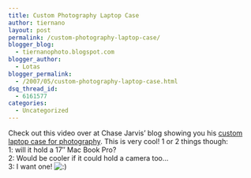 ```yaml
---
title: Custom Photography Laptop Case
author: tiernano
layout: post
permalink: /custom-photography-laptop-case/
blogger_blog:
  - tiernanophoto.blogspot.com
blogger_author:
  - Lotas
blogger_permalink:
  - /2007/05/custom-photography-laptop-case.html
dsq_thread_id:
  - 6161577
categories:
  - Uncategorized
---
```

Check out this video over at Chase Jarvis&#8217; blog showing you his [custom laptop case for photography][1]. This is very cool! 1 or 2 things though:  
1: will it hold a 17&#8243; Mac Book Pro?  
2: Would be cooler if it could hold a camera too&#8230;  
3: I want one! <img src="http://www.geekphotographer.com/wp-includes/images/smilies/icon_smile.gif" alt=":)" class="wp-smiley" />

 [1]: http://chasejarvis.com/blog/2007/03/photography-laptop-case-aka-pimp-your.html